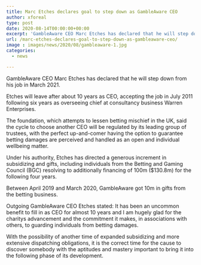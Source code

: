 ```yaml
---
title: Marc Etches declares goal to step down as GambleAware CEO
author: xforeal 
type: post
date: 2020-08-14T00:00:00+00:00
excerpt: 'GambleAware CEO Marc Etches has declared that he will step down from his job in March 2021 '
url: /marc-etches-declares-goal-to-step-down-as-gambleaware-ceo/
image : images/news/2020/08/gambleaware-1.jpg
categories:
  - news

---
```

GambleAware CEO Marc Etches has declared that he will step down from his job in March 2021. 

Etches will leave after about 10 years as CEO, accepting the job in July 2011 following six years as overseeing chief at consultancy business Warren Enterprises. 

The foundation, which attempts to lessen betting mischief in the UK, said the cycle to choose another CEO will be regulated by its leading group of trustees, with the perfect up-and-comer having the option to guarantee betting damages are perceived and handled as an open and individual wellbeing matter. 

Under his authority, Etches has directed a generous increment in subsidizing and gifts, including individuals from the Betting and Gaming Council (BGC) resolving to additionally financing of 100m ($130.8m) for the following four years. 

Between April 2019 and March 2020, GambleAware got 10m in gifts from the betting business. 

Outgoing GambleAware CEO Etches stated: It has been an uncommon benefit to fill in as CEO for almost 10 years and I am hugely glad for the charitys advancement and the commitment it makes, in associations with others, to guarding individuals from betting damages. 

With the possibility of another time of expanded subsidizing and more extensive dispatching obligations, it is the correct time for the cause to discover somebody with the aptitudes and mastery important to bring it into the following phase of its development.
